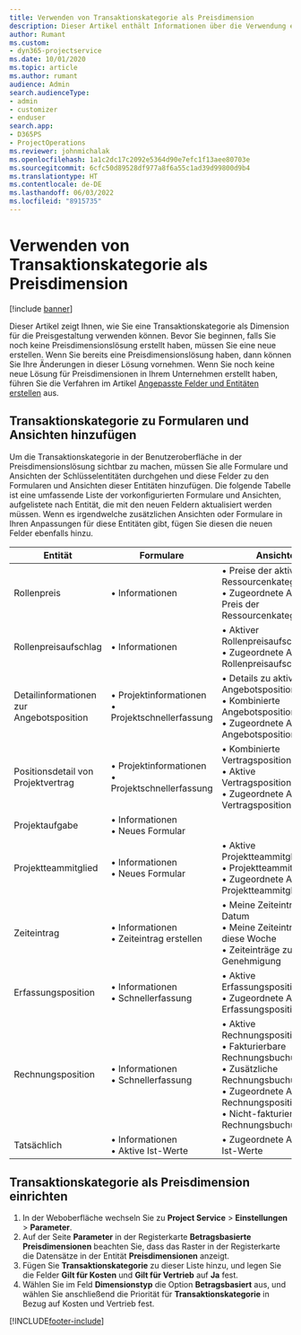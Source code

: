 ```yaml
---
title: Verwenden von Transaktionskategorie als Preisdimension
description: Dieser Artikel enthält Informationen über die Verwendung einer Transaktionskategorie als Preisdimension.
author: Rumant
ms.custom:
- dyn365-projectservice
ms.date: 10/01/2020
ms.topic: article
ms.author: rumant
audience: Admin
search.audienceType:
- admin
- customizer
- enduser
search.app:
- D365PS
- ProjectOperations
ms.reviewer: johnmichalak
ms.openlocfilehash: 1a1c2dc17c2092e5364d90e7efc1f13aee80703e
ms.sourcegitcommit: 6cfc50d89528df977a8f6a55c1ad39d99800d9b4
ms.translationtype: HT
ms.contentlocale: de-DE
ms.lasthandoff: 06/03/2022
ms.locfileid: "8915735"
---
```

# <a name="use-transaction-category-as-a-pricing-dimension"></a>Verwenden von Transaktionskategorie als Preisdimension

[!include [banner](../includes/psa-now-project-operations.md)]

Dieser Artikel zeigt Ihnen, wie Sie eine Transaktionskategorie als Dimension für die Preisgestaltung verwenden können. Bevor Sie beginnen, falls Sie noch keine Preisdimensionslösung erstellt haben, müssen Sie eine neue erstellen. Wenn Sie bereits eine Preisdimensionslösung haben, dann können Sie Ihre Änderungen in dieser Lösung vornehmen. Wenn Sie noch keine neue Lösung für Preisdimensionen in Ihrem Unternehmen erstellt haben, führen Sie die Verfahren im Artikel [Angepasste Felder und Entitäten erstellen](create-custom-fields-entities.md) aus.

## <a name="add-transaction-category-to-forms-and-views"></a>Transaktionskategorie zu Formularen und Ansichten hinzufügen
Um die Transaktionskategorie in der Benutzeroberfläche in der Preisdimensionslösung sichtbar zu machen, müssen Sie alle Formulare und Ansichten der Schlüsselentitäten durchgehen und diese Felder zu den Formularen und Ansichten dieser Entitäten hinzufügen.
Die folgende Tabelle ist eine umfassende Liste der vorkonfigurierten Formulare und Ansichten, aufgelistete nach Entität, die mit den neuen Feldern aktualisiert werden müssen. Wenn es irgendwelche zusätzlichen Ansichten oder Formulare in Ihren Anpassungen für diese Entitäten gibt, fügen Sie diesen die neuen Felder ebenfalls hinzu.

|  Entität        | Formulare     |Ansichten        |
| ------------------------------|---------------------------------|----------------------------------|
|  Rollenpreis|• Informationen |• Preise der aktiven Ressourcenkategorie<br> • Zugeordnete Ansicht: Preis der Ressourcenkategorie|
|  Rollenpreisaufschlag|• Informationen|• Aktiver Rollenpreisaufschlag<br>• Zugeordnete Ansicht: Rollenpreisaufschlag|
|  Detailinformationen zur Angebotsposition|• Projektinformationen<br>• Projektschnellerfassung|• Details zu aktiver Angebotsposition<br>• Kombinierte Angebotspositionsdetails<br>• Zugeordnete Ansicht: Angebotspositionsdetail|
|  Positionsdetail von Projektvertrag|• Projektinformationen<br>• Projektschnellerfassung|• Kombinierte Vertragspositionsdetails<br>• Aktive Vertragspositionsdetails<br>• Zugeordnete Ansicht: Vertragspositionsdetail|
|  Projektaufgabe|• Informationen<br>• Neues Formular||
|  Projektteammitglied|• Informationen<br>• Neues Formular|• Aktive Projektteammitglieder<br>• Projektteammitglieder<br>• Zugeordnete Ansicht: Projektteammitglieder|
|  Zeiteintrag|• Informationen<br>• Zeiteintrag erstellen|• Meine Zeiteinträge nach Datum<br>• Meine Zeiteinträge für diese Woche<br>• Zeiteinträge zur Genehmigung|
|  Erfassungsposition|• Informationen<br>• Schnellerfassung|• Aktive Erfassungspositionen<br>• Zugeordnete Ansicht: Erfassungsposition|
|  Rechnungsposition|• Informationen<br>• Schnellerfassung|• Aktive Rechnungspositionsdetails<br>• Fakturierbare Rechnungsbuchungen<br>• Zusätzliche Rechnungsbuchungen<br>• Zugeordnete Ansicht: Rechnungspositionsdetail<br>• Nicht-fakturierbare Rechnungsbuchungen|
|  Tatsächlich|• Informationen<br>• Aktive Ist-Werte|• Zugeordnete Ansicht: Ist-Werte|

## <a name="set-up-transaction-category-as-a-pricing-dimension"></a>Transaktionskategorie als Preisdimension einrichten

1. In der Weboberfläche wechseln Sie zu **Project Service** > **Einstellungen** > **Parameter**. 
2. Auf der Seite **Parameter** in der Registerkarte **Betragsbasierte Preisdimensionen** beachten Sie, dass das Raster in der Registerkarte die Datensätze in der Entität **Preisdimensionen** anzeigt.
3. Fügen Sie **Transaktionskategorie** zu dieser Liste hinzu, und legen Sie die Felder **Gilt für Kosten** und **Gilt für Vertrieb** auf **Ja** fest.
4. Wählen Sie im Feld **Dimensionstyp** die Option **Betragsbasiert** aus, und wählen Sie anschließend die Priorität für **Transaktionskategorie** in Bezug auf Kosten und Vertrieb fest.


[!INCLUDE[footer-include](../includes/footer-banner.md)]
